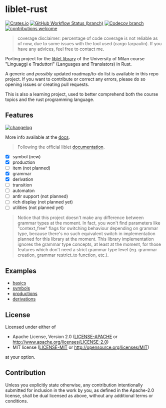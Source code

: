 # liblet-rust

[![Crates.io](https://img.shields.io/crates/v/liblet)](https://crates.io/crates/liblet)
[![GitHub Workflow Status (branch)](https://img.shields.io/github/workflow/status/kristiannotari/liblet-rust/build/master)](https://github.com/kristiannotari/liblet-rust/actions?query=workflow%3Abuild+branch%3Amaster)
[![Codecov branch](https://img.shields.io/codecov/c/github/kristiannotari/liblet-rust/master)](https://codecov.io/gh/kristiannotari/liblet-rust/branch/master)
[![contributions welcome](https://img.shields.io/badge/contributions-welcome-brightgreen.svg?style=flat)](https://github.com/kristiannotari/liblet-rust/issues)

> coverage disclaimer: percentage of code coverage is not reliable as of now, due to some issues with the tool used (cargo tarpaulin). If you have any advices, feel free to contact me.

Porting project for the [liblet library](https://github.com/let-unimi/liblet) of the University of Milan course "Linguaggi e Traduttori" (Languages and Translators) in Rust.

A generic and _possibly_ updated roadmap/to-do list is available in this repo project.
If you want to contribute or correct any errors, please do so opening issues or creating pull requests.

This is also a learning project, used to better comprehend both the course topics and the rust programming language.

## Features

[![changelog](https://img.shields.io/badge/changelog-see-lightgrey)](https://github.com/kristiannotari/liblet-rust/blob/master/CHANGELOG.md)

More info available at the [docs](https://docs.rs/liblet/0.1.0).

> Following the official liblet [documentation](https://liblet.readthedocs.io).

- [x] symbol (new)
- [x] production
- [ ] item (not planned)
- [x] grammar
- [x] derivation
- [ ] transition
- [ ] automaton
- [ ] antlr support (not planned)
- [ ] rich display (not planned yet)
- [ ] utilities (not planned yet)

> Notice that this project doesn't make any difference between grammar types at the moment. In fact, you won't find parameters like "context_free" flags for switching behaviour depending on grammar type, because there's no such equivalent switch in implementation planned for this library at the moment. This library implementation ignores the grammar type concepts, at least at the moment, for those features which don't need a strict grammar type level (eg. grammar creation, grammar restrict_to function, etc.).

## Examples

- [basics](examples/basics.rs)
- [symbols](examples/symbols.rs)
- [productions](examples/productions.rs)
- [derivations](examples/derivations.rs)

## License

Licensed under either of

- Apache License, Version 2.0
   ([LICENSE-APACHE](LICENSE-APACHE) or http://www.apache.org/licenses/LICENSE-2.0)
- MIT license
   ([LICENSE-MIT](LICENSE-MIT) or http://opensource.org/licenses/MIT)

at your option.

## Contribution

Unless you explicitly state otherwise, any contribution intentionally submitted for inclusion in the work by you, as defined in the Apache-2.0 license, shall be dual licensed as above, without any additional terms or conditions.
